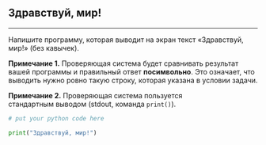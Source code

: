 ## Здравствуй, мир!
----------------

Напишите программу, которая выводит на экран текст «Здравствуй, мир!» (без кавычек).

**Примечание 1.** Проверяющая система будет сравнивать результат вашей программы и правильный ответ **посимвольно**. Это означает, что выводить нужно ровно такую строку, которая указана в условии задачи.

**Примечание 2.** Проверяющая система пользуется стандартным выводом (stdout, команда `print()`).

```python
# put your python code here

print("Здравствуй, мир!")
```